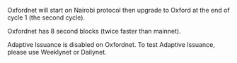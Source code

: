 Oxfordnet will start on Nairobi protocol then upgrade to Oxford at the end of cycle 1 (the second cycle).

Oxfordnet has 8 second blocks (twice faster than mainnet).

Adaptive Issuance is disabled on Oxfordnet. To test Adaptive Issuance, please use Weeklynet or Dailynet.
